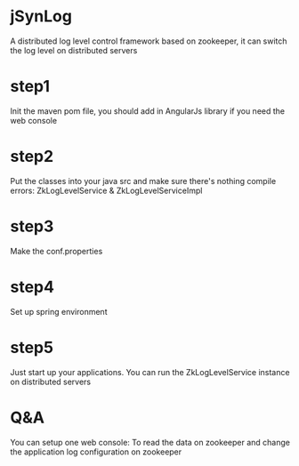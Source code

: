 # jSynLog
A distributed log level control framework based on zookeeper, it can switch the log level on distributed servers

# step1
Init the maven pom file, you should add in AngularJs library if you need the web console
# step2
Put the classes into your java src and make sure there's nothing compile errors: ZkLogLevelService & ZkLogLevelServiceImpl
# step3
Make the conf.properties
# step4
Set up spring environment
# step5
Just start up your applications. 
You can run the ZkLogLevelService instance on distributed servers

# Q&A
You can setup one web console: To read the data on zookeeper and change the application log configuration on zookeeper


